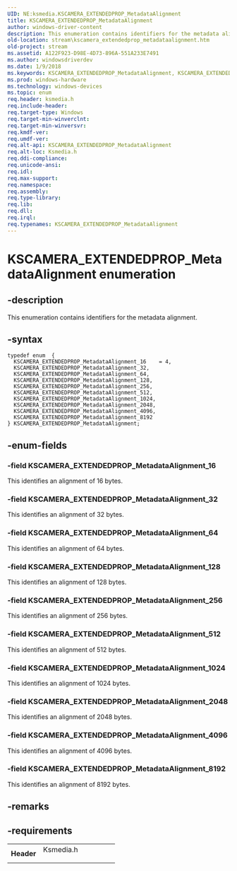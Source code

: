 ```yaml
---
UID: NE:ksmedia.KSCAMERA_EXTENDEDPROP_MetadataAlignment
title: KSCAMERA_EXTENDEDPROP_MetadataAlignment
author: windows-driver-content
description: This enumeration contains identifiers for the metadata alignment.
old-location: stream\kscamera_extendedprop_metadataalignment.htm
old-project: stream
ms.assetid: A122F923-D98E-4D73-896A-551A233E7491
ms.author: windowsdriverdev
ms.date: 1/9/2018
ms.keywords: KSCAMERA_EXTENDEDPROP_MetadataAlignment, KSCAMERA_EXTENDEDPROP_MetadataAlignment
ms.prod: windows-hardware
ms.technology: windows-devices
ms.topic: enum
req.header: ksmedia.h
req.include-header: 
req.target-type: Windows
req.target-min-winverclnt: 
req.target-min-winversvr: 
req.kmdf-ver: 
req.umdf-ver: 
req.alt-api: KSCAMERA_EXTENDEDPROP_MetadataAlignment
req.alt-loc: Ksmedia.h
req.ddi-compliance: 
req.unicode-ansi: 
req.idl: 
req.max-support: 
req.namespace: 
req.assembly: 
req.type-library: 
req.lib: 
req.dll: 
req.irql: 
req.typenames: KSCAMERA_EXTENDEDPROP_MetadataAlignment
---
```


# KSCAMERA_EXTENDEDPROP_MetadataAlignment enumeration



## -description
This enumeration contains identifiers for the metadata alignment.



## -syntax

````
typedef enum  { 
  KSCAMERA_EXTENDEDPROP_MetadataAlignment_16    = 4,
  KSCAMERA_EXTENDEDPROP_MetadataAlignment_32,
  KSCAMERA_EXTENDEDPROP_MetadataAlignment_64,
  KSCAMERA_EXTENDEDPROP_MetadataAlignment_128,
  KSCAMERA_EXTENDEDPROP_MetadataAlignment_256,
  KSCAMERA_EXTENDEDPROP_MetadataAlignment_512,
  KSCAMERA_EXTENDEDPROP_MetadataAlignment_1024,
  KSCAMERA_EXTENDEDPROP_MetadataAlignment_2048,
  KSCAMERA_EXTENDEDPROP_MetadataAlignment_4096,
  KSCAMERA_EXTENDEDPROP_MetadataAlignment_8192
} KSCAMERA_EXTENDEDPROP_MetadataAlignment;
````


## -enum-fields

### -field KSCAMERA_EXTENDEDPROP_MetadataAlignment_16

This identifies an alignment of 16 bytes.


### -field KSCAMERA_EXTENDEDPROP_MetadataAlignment_32

This identifies an alignment of 32 bytes.


### -field KSCAMERA_EXTENDEDPROP_MetadataAlignment_64

This identifies an alignment of 64 bytes.


### -field KSCAMERA_EXTENDEDPROP_MetadataAlignment_128

This identifies an alignment of 128 bytes.


### -field KSCAMERA_EXTENDEDPROP_MetadataAlignment_256

This identifies an alignment of 256 bytes.


### -field KSCAMERA_EXTENDEDPROP_MetadataAlignment_512

This identifies an alignment of 512 bytes.


### -field KSCAMERA_EXTENDEDPROP_MetadataAlignment_1024

This identifies an alignment of 1024 bytes.


### -field KSCAMERA_EXTENDEDPROP_MetadataAlignment_2048

This identifies an alignment of 2048 bytes.


### -field KSCAMERA_EXTENDEDPROP_MetadataAlignment_4096

This identifies an alignment of 4096 bytes.


### -field KSCAMERA_EXTENDEDPROP_MetadataAlignment_8192

This identifies an alignment of 8192 bytes.


## -remarks


## -requirements
<table>
<tr>
<th width="30%">
Header

</th>
<td width="70%">
<dl>
<dt>Ksmedia.h</dt>
</dl>
</td>
</tr>
</table>